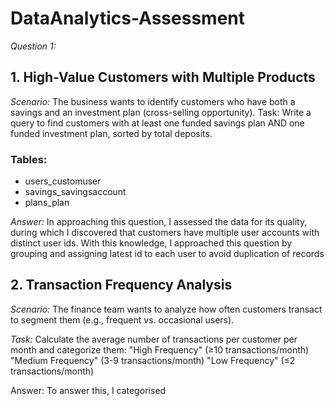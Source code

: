 # DataAnalytics-Assessment

*Question 1:*
## 1. High-Value Customers with Multiple Products

*Scenario:* The business wants to identify customers who have both a savings and an investment plan (cross-selling opportunity).
Task: Write a query to find customers with at least one funded savings plan AND one funded investment plan, sorted by total deposits.

### Tables:
- users_customuser
- savings_savingsaccount
- plans_plan

*Answer:*
In approaching this question, I assessed the data for its quality, during which I discovered that customers have multiple user accounts with distinct user ids. With this knowledge, I approached this question by grouping and assigning latest id to each user to avoid duplication of records

## 2. Transaction Frequency Analysis

*Scenario:* The finance team wants to analyze how often customers transact to segment them (e.g., frequent vs. occasional users).

*Task:* Calculate the average number of transactions per customer per month and categorize them:
"High Frequency" (≥10 transactions/month)
"Medium Frequency" (3-9 transactions/month)
"Low Frequency" (≤2 transactions/month)

Answer:
To answer this, I categorised

